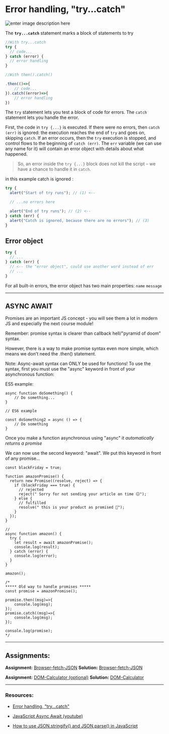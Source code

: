 # Error handling, "try...catch"

![enter image description here](https://www.tutsmake.com/wp-content/uploads/2020/05/try-catch-javascript.jpeg)

The **`try...catch`** statement marks a block of statements to try

```javascript
//With try...catch
try {
  // code...
} catch (error) {
  // error handling
}

//With then().catch()

.then(()=>{
    // code...
}).catch((error)=>{
    // error handling
})

```

The `try` statement lets you test a block of code for errors.
The `catch` statement lets you handle the error.

First, the code in `try {...}` is executed.
If there were no errors, then `catch (err)` is ignored: the execution reaches the end of `try` and goes on, skipping `catch`.
If an error occurs, then the `try` execution is stopped, and control flows to the beginning of `catch (err)`. The `err` variable (we can use any name for it) will contain an error object with details about what happened.

> So, an error inside the `try {...}` block does not kill the script – we have a chance to handle it in `catch`.

in this example catch is ignored :

```javascript
try {
  alert("Start of try runs"); // (1) <--

  // ...no errors here

  alert("End of try runs"); // (2) <--
} catch (err) {
  alert("Catch is ignored, because there are no errors"); // (3)
}
```

## Error object

```javascript
try {
  // ...
} catch (err) {
  // <-- the "error object", could use another word instead of err
  // ...
}
```

For all built-in errors, the error object has two main properties: `name` `message`

---

## ASYNC AWAIT

Promises are an important JS concept - you will see them a lot in modern JS and especially the next course module!

Remember: promise syntax is clearer than callback hell/"pyramid of doom" syntax.

However, there is a way to make promise syntax even more simple, which means we don't need the .then() statement.

Note: Async-await syntax can ONLY be used for functions!
To use the syntax, first you must use the "async" keyword in front of your asynchronous function:

ES5 example:

```JS
async function doSomething() {
    // Do something...
}

// ES6 example

const doSomething2 = async () => {
    // Do something
}

```

Once you make a function asynchronous using "async" it _automatically returns a promise_

We can now use the second keyword: "await".
We put this keyword in front of any promise...

```JS
const blackFriday = true;

function amazonPromise() {
  return new Promise((resolve, reject) => {
    if (blackFriday === true) {
      // rejected
      reject(" Sorry for not sending your article on time 😐");
    } else {
      // fulfilled
      resolve(" this is your product as promised 🙂");
    }
  });
}

//
async function amazon() {
  try {
    let result = await amazonPromise();
    console.log(result);
  } catch (error) {
    console.log(error);
  }
}

amazon();

/*
***** Old way to handle promises *****
const promise = amazonPromise();

promise.then((msg)=>{
    console.log(msg);
});
promise.catch((msg)=>{
    console.log(msg);
});

console.log(promise);
*/
```

---

## Assignments:

**Assignment:** [Browser-fetch-JSON](https://classroom.github.com/a/rETodL9i)
**Solution:** [Browser-fetch-JSON]()

**Assignment:** [DOM-Calculator (optional)](https://classroom.github.com/a/KrgceRDh)
**Solution:** [DOM-Calculator]()

---

### Resources:

- [Error handling, "try...catch"](https://javascript.info/try-catch)
- [JavaScript Async Await (youtube)](https://www.youtube.com/watch?v=V_Kr9OSfDeU)

- [How to use JSON.stringify() and JSON.parse() in JavaScript](https://javascript.plainenglish.io/how-to-use-stringify-and-parse-in-javascript-6b637b571a32#:~:text=as%20a%20pair.-,JSON.,it%20into%20a%20JavaScript%20object.)
